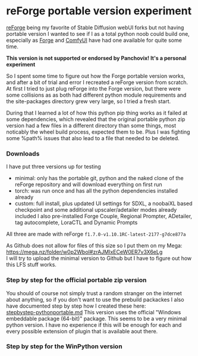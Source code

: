 # reForge portable version experiment
[reForge](https://github.com/Panchovix/stable-diffusion-webui-reForge) being my favorite of Stable Diffusion webUI forks but not having portable version I wanted to see 
if I as a total python noob could build one, especially as [Forge](https://github.com/lllyasviel/stable-diffusion-webui-forge) and [ComfyUI](https://github.com/comfyanonymous/ComfyUI) have
had one available for quite some time.

**This version is not supported or endorsed by Panchovix! It's a personal experiment**

So I spent some time to figure out how the Forge portable version works, and after a bit of trial and error I recreated a reForge version from scratch. At first I tried to just plug reForge into the 
Forge version, but there were  some collisions as as both had different python module requirements and the site-packages directory grew very large, so I tried a fresh start.

During that I learned a lot of how this python pip thing works as it failed at some dependencies, which revealed that the original portable python zip version had a few files in a different
directory than some things, most noticably the wheel build process, expected them to be. Plus I was fighting some %path% issues that also lead to a file that needed to be deleted.

### Downloads
I have put three versions up for testing
- minimal: only has the portable git, python and the naked clone of the reForge repository and will download everything on first run
- torch: was run once and has all the python dependencies installed already
- custom: full install, plus updated UI settings for SDXL, a noobaiXL based checkpoint and some additional upscaler/adetailer modes already included
  I also pre-installed Forge Couple, Regional Prompter, ADetailer, tag autocomplete, LoraCTL and Dynamic Prompts

All three are made with reForge `f1.7.0-v1.10.1RC-latest-2177-g7dce877a`

As Github does not allow for files of this size so I put them on my Mega:
https://mega.nz/folder/w0p2WboI#zrAJMIxECeW0ER7v3X6eLg  
I will try to upload the minimal version to Github but I have to figure out how this LFS stuff works.

### Step by step for the official portable zip version
You should of course not simply trust a random stranger on the internet about anything, so if you don't want to use the prebuild packackes I also have documented step by step how I created these here:  
[stepbystep-pythonportable.md](stepbystep-pythonportable.md)
This version uses the official "Windows embeddable package (64-bit)" package. This seems to be a very minimal python version. I have no experience if this will be enough for each and every possible
extension of plugin that is available aout there.

### Step by step for the WinPython version


